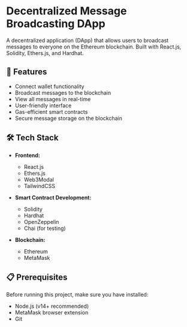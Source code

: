 # Decentralized Message Broadcasting DApp

A decentralized application (DApp) that allows users to broadcast messages to everyone on the Ethereum blockchain. Built with React.js, Solidity, Ethers.js, and Hardhat.

## 🌟 Features

- Connect wallet functionality
- Broadcast messages to the blockchain
- View all messages in real-time
- User-friendly interface
- Gas-efficient smart contracts
- Secure message storage on the blockchain

## 🛠 Tech Stack

- **Frontend:**
  - React.js
  - Ethers.js
  - Web3Modal
  - TailwindCSS

- **Smart Contract Development:**
  - Solidity
  - Hardhat
  - OpenZeppelin
  - Chai (for testing)

- **Blockchain:**
  - Ethereum
  - MetaMask

## 📋 Prerequisites

Before running this project, make sure you have installed:

- Node.js (v14+ recommended)
- MetaMask browser extension
- Git
